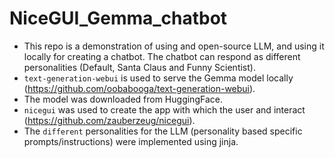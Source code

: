 # NiceGUI_Gemma_chatbot
- This repo is a demonstration of using and open-source LLM, and using it locally for creating a chatbot. The chatbot can respond as different personalities (Default, Santa Claus and Funny Scientist).
- `text-generation-webui` is used to serve the Gemma model locally (https://github.com/oobabooga/text-generation-webui).
- The model was downloaded from HuggingFace.
- `nicegui` was used to create the app with which the user and interact (https://github.com/zauberzeug/nicegui).
- The `different` personalities for the LLM (personality based specific prompts/instructions) were implemented using jinja.